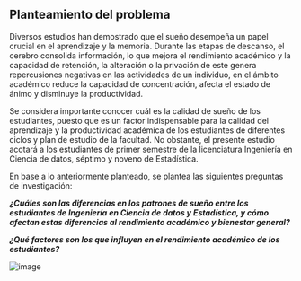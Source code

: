 ## **Planteamiento del problema**

Diversos estudios han demostrado que el sueño desempeña un papel crucial en el aprendizaje y la memoria. Durante las etapas de descanso, el cerebro consolida información, lo que mejora el rendimiento académico y la capacidad de retención, la alteración o la privación de este genera repercusiones negativas en las actividades de un individuo, en el ámbito académico reduce la capacidad de concentración, afecta el estado de ánimo y disminuye la productividad. 

Se considera importante conocer cuál es la calidad de sueño de los estudiantes, puesto que es un factor indispensable para la calidad del aprendizaje y la productividad académica de los estudiantes de diferentes ciclos y plan de estudio de la facultad. No obstante, el presente estudio acotará a los estudiantes de primer semestre de la licenciatura Ingeniería en Ciencia de datos, séptimo y noveno de Estadística. 
 
 En base a lo anteriormente planteado, se plantea las siguientes preguntas de investigación: 
 
_**¿Cuáles son las diferencias en los patrones de sueño entre los estudiantes de Ingeniería en Ciencia de datos y Estadística, y cómo afectan estas diferencias al rendimiento académico y bienestar general?**_

_**¿Qué factores son los que influyen en el rendimiento académico de los estudiantes?**_

![image](https://github.com/user-attachments/assets/1258d55b-ef38-4a7e-9210-fb3503755f30)
